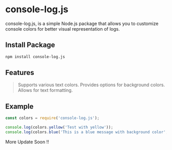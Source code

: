 # console-log.js
console-log.js, is a simple Node.js package that allows you to customize console colors for better visual representation of logs.

## Install Package
```bash
npm install console-log.js
```

## Features
> Supports various text colors.
> Provides options for background colors.
> Allows for text formatting.

## Example
```javascript
const colors = require('console-log.js');

console.log(colors.yellow('Test with yellow'));
console.log(colors.blue('This is a blue message with background color', 'bgWhite'));

```

More Update Soon !!